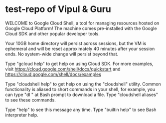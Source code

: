 # test-repo of Vipul & Guru

WELCOME to Google Cloud Shell, a tool for managing resources hosted on Google Cloud Platform!
The machine comes pre-installed with the Google Cloud SDK and other popular developer tools.

Your 10GB home directory will persist across sessions, but the VM is ephemeral and will be reset
approximately 40 minutes after your session ends. No system-wide change will persist beyond that.

Type "gcloud help" to get help on using Cloud SDK. For more examples, visit
https://cloud.google.com/shell/docs/quickstart and https://cloud.google.com/shell/docs/examples

Type "cloudshell help" to get help on using the "cloudshell" utility.  Common functionality is
aliased to short commands in your shell, for example, you can type "dl <filename>" at Bash prompt to
download a file. Type "cloudshell aliases" to see these commands.

Type "help" to see this message any time. Type "builtin help" to see Bash interpreter help.
